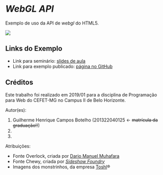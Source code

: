 # _WebGL API_

Exemplo de uso da API de _webgl_ do HTML5.

![](images/screenshot.png)


## Links do Exemplo

- Link para seminário: [slides de aula][slides]
- Link para exemplo publicado: [página no GitHub][vivo]

## Créditos

Este trabalho foi realizado em 2019/01 para a disciplina de Programação para Web do CEFET-MG no Campus II de Belo Horizonte.

Autor(es):

1. Guilherme Henrique Campos Botelho (201322040125 &larr; ~~matrícula da graduação!!~~)
2.
3.

Atribuições:

- Fonte Overlock, criada por [Dario Manuel Muhafara][overlock-author]
- Fonte Chewy, criada por [_Sideshow Foundry_][chewy-author]
- Imagens dos monstrinhos, da empresa [Toshl][monsters-author]®

[slides]: https://fegemo.github.io/cefet-web/classes/js5/#32
[vivo]: https://fegemo.github.io/cefet-web-weblot/apis/drag-and-drop/
[overlock-author]: https://plus.google.com/105287894980881814285/about
[chewy-author]: https://profiles.google.com/sideshowfonts/about
[monsters-author]: http://toshl.com
